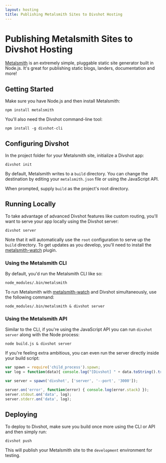 ```yaml
---
layout: hosting
title: Publishing Metalsmith Sites to Divshot Hosting
---
```


# Publishing Metalsmith Sites to Divshot Hosting

<p class="lead"><a href="http://www.metalsmith.io/">Metalsmith</a> is an extremely simple, pluggable static site generator built in Node.js. It's great for publishing static blogs, landers, documentation and more!</p>

## Getting Started

Make sure you have Node.js and then install Metalsmith:

    npm install metalsmith
    
You'll also need the Divshot command-line tool:

    npm install -g divshot-cli
    
## Configuring Divshot

In the project folder for your Metalsmith site, initialize a Divshot app:

    divshot init

By default, Metalsmith writes to a `build` directory. You can change the destination by editing your `metalsmith.json` file or using the JavaScript API.

When prompted, supply `build` as the project's root directory.

## Running Locally

To take advantage of advanced Divshot features like custom routing, you'll want to serve
your app locally using the Divshot server:

    divshot server
    
Note that it will automatically use the `root` configuration to serve up the `build` directory. To get updates as you develop, you'll need to install the [metalsmith-watch](https://github.com/FWeinb/metalsmith-watch) plugin.

### Using the Metalsmith CLI

By default, you'd run the Metalsmith CLI like so:

    node_modules/.bin/metalsmith
    
To run Metalsmith with [metalsmith-watch](https://github.com/FWeinb/metalsmith-watch) and Divshot simultaneously, use the following command:

    node_modules/.bin/metalsmith & divshot server

### Using the Metalsmith API

Similar to the CLI, if you're using the JavaScript API you can run `divshot server` along with the Node process:

    node build.js & divshot server

If you're feeling extra ambitious, you can even run the server directly inside your build script:

```javascript
var spawn = require('child_process').spawn;
var log = function(data){ console.log("[Divshot] " + data.toString().trim()); }

var server = spawn('divshot', ['server', '--port', '3000']);

server.on('error', function(error) { console.log(error.stack) });
server.stdout.on('data', log);
server.stderr.on('data', log);
```

## Deploying

To deploy to Divshot, make sure you build once more using the CLI or API and then simply run:

    divshot push

This will publish your Metalsmith site to the `development` environment for testing.